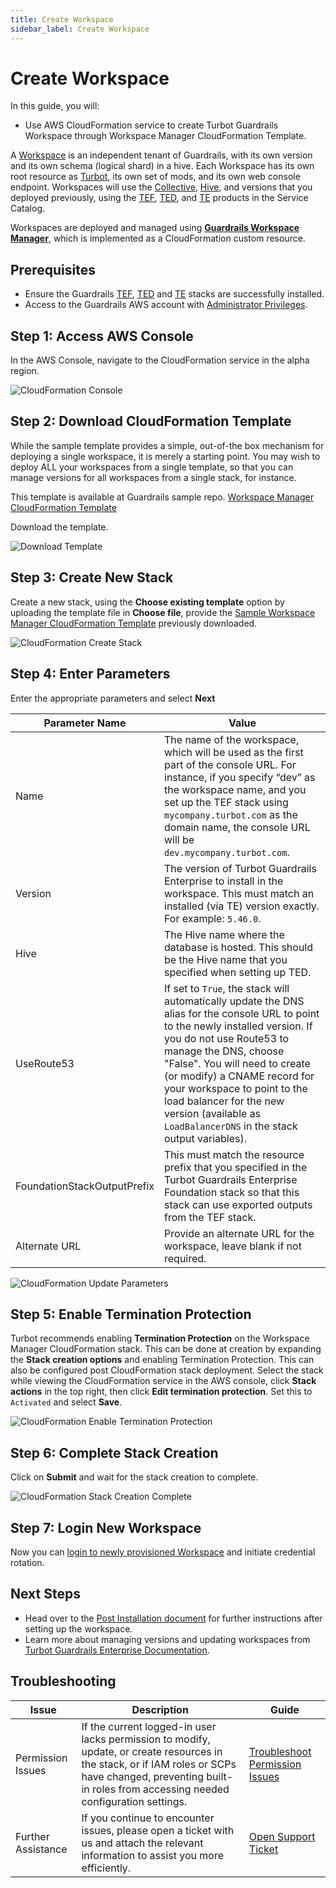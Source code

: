 ```yaml
---
title: Create Workspace
sidebar_label: Create Workspace
---
```


# Create Workspace

In this guide, you will:

- Use AWS CloudFormation service to create Turbot Guardrails Workspace through Workspace Manager CloudFormation Template.

A [Workspace](/guardrails/docs/reference/glossary#workspace) is an independent tenant of Guardrails, with its own version and its
own schema (logical shard) in a hive. Each Workspace has its own root resource as [Turbot](/guardrails/docs/reference/glossary#turbot-resource),
its own set of mods, and its own web console endpoint. Workspaces will use the [Collective](/guardrails/docs/reference/glossary#collective), [Hive](/guardrails/docs/reference/glossary#hive), and versions that you deployed previously, using the [TEF](/guardrails/docs/reference/glossary#turbot-guardrails-enterprise-foundation-tef), [TED](/guardrails/docs/reference/glossary#turbot-guardrails-enterprise-database-ted), and [TE](/guardrails/docs/reference/glossary#turbot-guardrails-enterprise-te) products in the Service Catalog.

Workspaces are deployed and managed using [**Guardrails Workspace Manager**](/guardrails/docs/guides/hosting-guardrails/installation/workspace-manager#sample-workspace-manager-cloudformation-template),
which is implemented as a CloudFormation custom resource.

## Prerequisites

- Ensure the Guardrails [TEF](/guardrails/docs/guides/hosting-guardrails/installation/install-tef), [TED](/guardrails/docs/guides/hosting-guardrails/installation/install-ted) and [TE](/guardrails/docs/guides/hosting-guardrails/installation/install-te) stacks are successfully installed.
- Access to the Guardrails AWS account with [Administrator Privileges](/guardrails/docs/enterprise/FAQ/admin-permissions).

## Step 1: Access AWS Console

In the AWS Console, navigate to the CloudFormation service in the alpha region.

![CloudFormation Console](/images/docs/guardrails/guides/hosting-guardrails/installation/workspace-manager/cloudformation-console.png)


## Step 2: Download CloudFormation Template

While the sample template provides a simple, out-of-the box mechanism for deploying a single workspace, it is merely a starting point. You may wish to
deploy ALL your workspaces from a single template, so that you can manage versions for all workspaces from a single stack, for instance.

This template is available at Guardrails sample repo.
[Workspace Manager CloudFormation Template](https://github.com/turbot/guardrails-samples/blob/main/enterprise_installation/workspace_template.yml)

Download the template.

![Download Template](/images/docs/guardrails/guides/hosting-guardrails/installation/workspace-manager/github-guardrails-samples-workspace-template-download.png)


## Step 3: Create New Stack

Create a new stack, using the **Choose existing template** option by uploading the template file in **Choose file**, provide the [Sample Workspace Manager CloudFormation Template](#sample-workspace-manager-cloudformation-template) previously downloaded.

![CloudFormation Create Stack](/images/docs/guardrails/guides/hosting-guardrails/installation/workspace-manager/cloudformation-upload-template.png)

## Step 4: Enter Parameters

Enter the appropriate parameters and select **Next**

| Parameter Name                      | Value                                                                                                                                                      |
|------------------------------------------|-----------------------------------------------------------------------------------------------------------------------------------------------------------------|
| Name                                 | The name of the workspace, which will be used as the first part of the console URL. For instance, if you specify “dev” as the workspace name, and you set up the TEF stack using `mycompany.turbot.com` as the domain name, the console URL will be `dev.mycompany.turbot.com`. |
| Version                              | The version of Turbot Guardrails Enterprise to install in the workspace. This must match an installed (via TE) version exactly. For example: `5.46.0`. |
| Hive                                 | The Hive name where the database is hosted. This should be the Hive name that you specified when setting up TED. |
| UseRoute53                           | If set to `True`, the stack will automatically update the DNS alias for the console URL to point to the newly installed version. If you do not use Route53 to manage the DNS, choose "False". You will need to create (or modify) a CNAME record for your workspace to point to the load balancer for the new version (available as `LoadBalancerDNS` in the stack output variables). |
| FoundationStackOutputPrefix          | This must match the resource prefix that you specified in the Turbot Guardrails Enterprise Foundation stack so that this stack can use exported outputs from the TEF stack. |
| Alternate URL                        | Provide an alternate URL for the workspace, leave blank if not required. |

![CloudFormation Update Parameters](/images/docs/guardrails/guides/hosting-guardrails/installation/workspace-manager/cloudformation-update-parameters.png)

## Step 5: Enable Termination Protection

Turbot recommends enabling **Termination Protection** on the Workspace Manager CloudFormation stack. This can be done at creation by expanding the **Stack creation options** and enabling Termination Protection. This can also be configured post CloudFormation stack deployment. Select the stack while viewing the CloudFormation service in the AWS console, click **Stack actions** in the top right, then click **Edit termination protection**. Set this to `Activated` and select **Save**.

![CloudFormation Enable Termination Protection](/images/docs/guardrails/guides/hosting-guardrails/installation/workspace-manager/cloudformation-enable-termination-protection.png)

## Step 6: Complete Stack Creation

Click on **Submit** and wait for the stack creation to complete.

![CloudFormation Stack Creation Complete](/images/docs/guardrails/guides/hosting-guardrails/installation/workspace-manager/cloudformation-creation-complete.png)

## Step 7: Login New Workspace

Now you can [login to newly provisioned Workspace](/guides/hosting-guardrails/installation/workspace-login#workspace-login) and initiate credential rotation.

## Next Steps

- Head over to the [Post Installation document](/guardrails/docs/guides/hosting-guardrails/installation/post-installation) for further instructions after setting up the workspace.
- Learn more about managing versions and updating workspaces from [Turbot Guardrails Enterprise Documentation](/guardrails/docs/guides/hosting-guardrails/updating-stacks).


## Troubleshooting

| Issue                                      | Description                                                                                                                                                                                                 | Guide                                |
|----------------------------------------------|-------------------------------------------------------------------------------------------------------------------------------------------------------------------------------------------------------------------|-----------------------------------------------------|
| Permission Issues                        | If the current logged-in user lacks permission to modify, update, or create resources in the stack, or if IAM roles or SCPs have changed, preventing built-in roles from accessing needed configuration settings.   | [Troubleshoot Permission Issues](/guardrails/docs/enterprise/FAQ/admin-permissions#aws-permissions-for-turbot-guardrails-administrators)             |
| Further Assistance                       | If you continue to encounter issues, please open a ticket with us and attach the relevant information to assist you more efficiently.                                                 | [Open Support Ticket](https://support.turbot.com)   |
